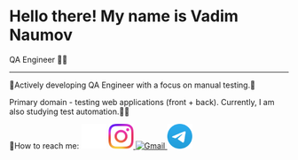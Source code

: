 # Hello there! My name is Vadim Naumov
QA Engineer 👨‍💻

---

🫸Actively developing QA Engineer with a focus on manual testing.🫷

Primary domain - testing web applications (front + back). Currently, I am also studying test automation.🦾🤖


📧How to reach me: <a href="https://github.com/naumov94" target="_blank"><img src="images/github-mark-white.png" alt="GitHub" width="45" height="45"></a> <a href="https://www.instagram.com/naumov94_" target="_blank">
  <img src="images/Instagram_Glyph_Gradient.png" alt="Instagram" width="45" height="45"><a href="mailto:ваш_адрес_почты@gmail.com" target="_blank">
  <img src="https://www.gstatic.com/images/branding/product/2x/gmail_48dp.png" alt="Gmail" width="45" height="45">
</a><a href="https://t.me/Naumov94USA" target="_blank"><img src="images/Logo.png" alt="Telegram" width="45" height="45">
</a>